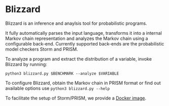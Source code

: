 # Blizzard
Blizzard is an inference and anaylsis tool for probabilistic programs. 

It fully automatically parses the input language, transforms it into a internal Markov chain representation and analyzes the Markov chain using a configurable back-end.
Currently supported back-ends are the probabilistic model checkers Storm and PRISM.

To analyze a program and extract the distribution of a variable, invoke Blizzard by running:

`python3 blizzard.py $BENCHMARK --analyze $VARIABLE`

To configure Blizzard, obtain the Markov chain in PRISM format or find out available options use
`python3 blizzard.py --help`

To facilitate the setup of Storm/PRISM, we provide a [Docker image](https://hub.docker.com/r/jmuellner/blizzard).
